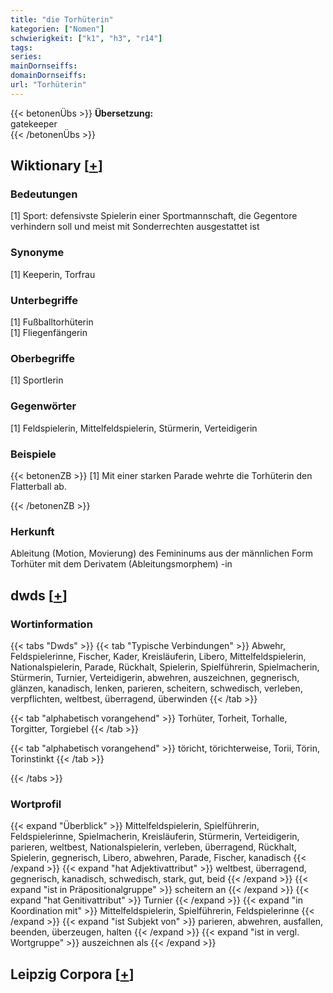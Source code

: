 ```yaml
---
title: "die Torhüterin"
kategorien: ["Nomen"]
schwierigkeit: ["k1", "h3", "r14"]
tags:
series:
mainDornseiffs:
domainDornseiffs:
url: "Torhüterin"
---
```


{{< betonenÜbs >}}
**Übersetzung:**  
gatekeeper  
{{< /betonenÜbs >}}

## Wiktionary [[+](https://de.wiktionary.org/wiki/Torhüterin)]

### Bedeutungen
[1] Sport: defensivste Spielerin einer Sportmannschaft, die Gegentore verhindern soll und meist mit Sonderrechten ausgestattet ist  

### Synonyme
[1] Keeperin, Torfrau  

### Unterbegriffe
[1] Fußballtorhüterin  
[1] Fliegenfängerin  

### Oberbegriffe
[1] Sportlerin  

### Gegenwörter
[1] Feldspielerin, Mittelfeldspielerin, Stürmerin, Verteidigerin  

### Beispiele
{{< betonenZB >}}
[1] Mit einer starken Parade wehrte die Torhüterin den Flatterball ab.  

{{< /betonenZB >}}
### Herkunft
Ableitung (Motion, Movierung) des Femininums aus der männlichen Form Torhüter mit dem Derivatem (Ableitungsmorphem) -in  



## dwds [[+](https://www.dwds.de/wb/Torhüterin)]

### Wortinformation
{{< tabs "Dwds" >}}
{{< tab "Typische Verbindungen" >}}
Abwehr, Feldspielerinne, Fischer, Kader, Kreisläuferin, Libero, Mittelfeldspielerin, Nationalspielerin, Parade, Rückhalt, Spielerin, Spielführerin, Spielmacherin, Stürmerin, Turnier, Verteidigerin, abwehren, auszeichnen, gegnerisch, glänzen, kanadisch, lenken, parieren, scheitern, schwedisch, verleben, verpflichten, weltbest, überragend, überwinden
{{< /tab >}}

{{< tab "alphabetisch vorangehend" >}}
Torhüter, Torheit, Torhalle, Torgitter, Torgiebel
{{< /tab >}}

{{< tab "alphabetisch vorangehend" >}}
töricht, törichterweise, Torii, Törin, Torinstinkt
{{< /tab >}}

{{< /tabs >}}

### Wortprofil
{{< expand "Überblick" >}} Mittelfeldspielerin, Spielführerin, Feldspielerinne, Spielmacherin, Kreisläuferin, Stürmerin, Verteidigerin, parieren, weltbest, Nationalspielerin, verleben, überragend, Rückhalt, Spielerin, gegnerisch, Libero, abwehren, Parade, Fischer, kanadisch {{< /expand >}}
{{< expand "hat Adjektivattribut" >}} weltbest, überragend, gegnerisch, kanadisch, schwedisch, stark, gut, beid {{< /expand >}}
{{< expand "ist in Präpositionalgruppe" >}} scheitern an {{< /expand >}}
{{< expand "hat Genitivattribut" >}} Turnier {{< /expand >}}
{{< expand "in Koordination mit" >}} Mittelfeldspielerin, Spielführerin, Feldspielerinne {{< /expand >}}
{{< expand "ist Subjekt von" >}} parieren, abwehren, ausfallen, beenden, überzeugen, halten {{< /expand >}}
{{< expand "ist in vergl. Wortgruppe" >}} auszeichnen als {{< /expand >}}

## Leipzig Corpora [[+](https://corpora.uni-leipzig.de/en/res?word=Torhüterin&corpusId=deu_newscrawl-public_2018)]

